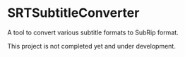 # SRTSubtitleConverter
A tool to convert various subtitle formats to SubRip format.

This project is not completed yet and under development.
